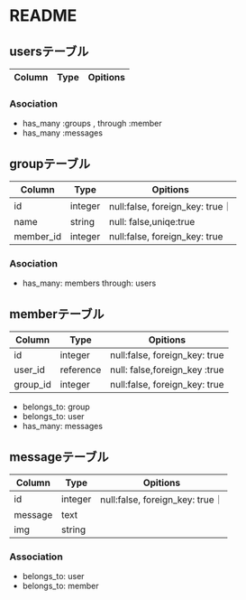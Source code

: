 
# README



## usersテーブル
|Column|Type|Opitions|
|------|----|---------|


### Asociation
- has_many :groups , through :member
- has_many :messages


## groupテーブル

|Column|Type|Opitions|
|------|----|---------|
|id|integer|null:false, foreign_key: true｜
|name|string|null: false,uniqe:true|
|member_id|integer|null:false, foreign_key: true|

### Asociation
- has_many: members through: users

## memberテーブル

|Column|Type|Opitions|
|------|----|---------|
|id|integer|null:false, foreign_key: true|
|user_id|reference|null: false,foreign_key :true|
|group_id|integer|null:false, foreign_key: true|


- belongs_to: group 
- belongs_to: user
- has_many: messages


## messageテーブル

|Column|Type|Opitions|
|------|----|---------|
|id|integer|null:false, foreign_key: true｜
|message|text|
|img|string|

### Association

- belongs_to: user 
- belongs_to: member


